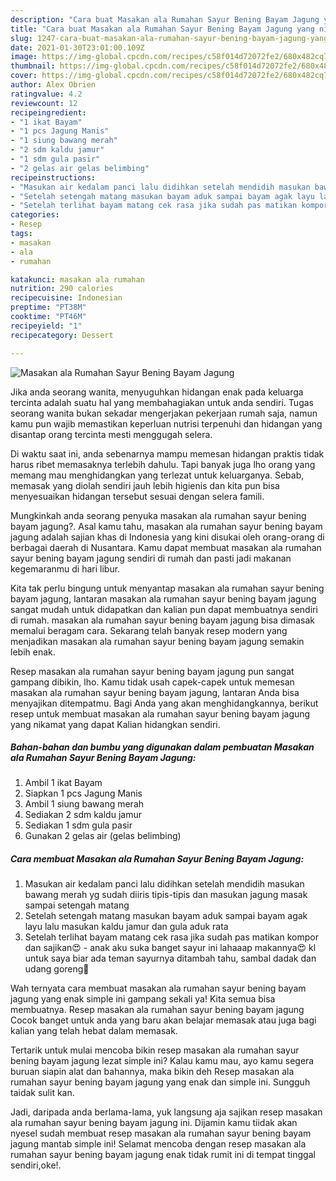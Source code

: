 ```yaml
---
description: "Cara buat Masakan ala Rumahan Sayur Bening Bayam Jagung yang nikmat dan Mudah Dibuat"
title: "Cara buat Masakan ala Rumahan Sayur Bening Bayam Jagung yang nikmat dan Mudah Dibuat"
slug: 1247-cara-buat-masakan-ala-rumahan-sayur-bening-bayam-jagung-yang-nikmat-dan-mudah-dibuat
date: 2021-01-30T23:01:00.109Z
image: https://img-global.cpcdn.com/recipes/c58f014d72072fe2/680x482cq70/masakan-ala-rumahan-sayur-bening-bayam-jagung-foto-resep-utama.jpg
thumbnail: https://img-global.cpcdn.com/recipes/c58f014d72072fe2/680x482cq70/masakan-ala-rumahan-sayur-bening-bayam-jagung-foto-resep-utama.jpg
cover: https://img-global.cpcdn.com/recipes/c58f014d72072fe2/680x482cq70/masakan-ala-rumahan-sayur-bening-bayam-jagung-foto-resep-utama.jpg
author: Alex Obrien
ratingvalue: 4.2
reviewcount: 12
recipeingredient:
- "1 ikat Bayam"
- "1 pcs Jagung Manis"
- "1 siung bawang merah"
- "2 sdm kaldu jamur"
- "1 sdm gula pasir"
- "2 gelas air gelas belimbing"
recipeinstructions:
- "Masukan air kedalam panci lalu didihkan setelah mendidih masukan bawang merah yg sudah diiris tipis-tipis dan masukan jagung masak sampai setengah matang"
- "Setelah setengah matang masukan bayam aduk sampai bayam agak layu lalu masukan kaldu jamur dan gula aduk rata"
- "Setelah terlihat bayam matang cek rasa jika sudah pas matikan kompor dan sajikan😍 anak aku suka banget sayur ini lahaaap makannya😍 kl untuk saya biar ada teman sayurnya ditambah tahu, sambal dadak dan udang goreng🤤"
categories:
- Resep
tags:
- masakan
- ala
- rumahan

katakunci: masakan ala rumahan 
nutrition: 290 calories
recipecuisine: Indonesian
preptime: "PT38M"
cooktime: "PT46M"
recipeyield: "1"
recipecategory: Dessert

---
```



![Masakan ala Rumahan Sayur Bening Bayam Jagung](https://img-global.cpcdn.com/recipes/c58f014d72072fe2/680x482cq70/masakan-ala-rumahan-sayur-bening-bayam-jagung-foto-resep-utama.jpg)

Jika anda seorang wanita, menyuguhkan hidangan enak pada keluarga tercinta adalah suatu hal yang membahagiakan untuk anda sendiri. Tugas seorang  wanita bukan sekadar mengerjakan pekerjaan rumah saja, namun kamu pun wajib memastikan keperluan nutrisi terpenuhi dan hidangan yang disantap orang tercinta mesti menggugah selera.

Di waktu  saat ini, anda sebenarnya mampu memesan hidangan praktis tidak harus ribet memasaknya terlebih dahulu. Tapi banyak juga lho orang yang memang mau menghidangkan yang terlezat untuk keluarganya. Sebab, memasak yang diolah sendiri jauh lebih higienis dan kita pun bisa menyesuaikan hidangan tersebut sesuai dengan selera famili. 



Mungkinkah anda seorang penyuka masakan ala rumahan sayur bening bayam jagung?. Asal kamu tahu, masakan ala rumahan sayur bening bayam jagung adalah sajian khas di Indonesia yang kini disukai oleh orang-orang di berbagai daerah di Nusantara. Kamu dapat membuat masakan ala rumahan sayur bening bayam jagung sendiri di rumah dan pasti jadi makanan kegemaranmu di hari libur.

Kita tak perlu bingung untuk menyantap masakan ala rumahan sayur bening bayam jagung, lantaran masakan ala rumahan sayur bening bayam jagung sangat mudah untuk didapatkan dan kalian pun dapat membuatnya sendiri di rumah. masakan ala rumahan sayur bening bayam jagung bisa dimasak memalui beragam cara. Sekarang telah banyak resep modern yang menjadikan masakan ala rumahan sayur bening bayam jagung semakin lebih enak.

Resep masakan ala rumahan sayur bening bayam jagung pun sangat gampang dibikin, lho. Kamu tidak usah capek-capek untuk memesan masakan ala rumahan sayur bening bayam jagung, lantaran Anda bisa menyajikan ditempatmu. Bagi Anda yang akan menghidangkannya, berikut resep untuk membuat masakan ala rumahan sayur bening bayam jagung yang nikamat yang dapat Kalian hidangkan sendiri.

<!--inarticleads1-->

##### Bahan-bahan dan bumbu yang digunakan dalam pembuatan Masakan ala Rumahan Sayur Bening Bayam Jagung:

1. Ambil 1 ikat Bayam
1. Siapkan 1 pcs Jagung Manis
1. Ambil 1 siung bawang merah
1. Sediakan 2 sdm kaldu jamur
1. Sediakan 1 sdm gula pasir
1. Gunakan 2 gelas air (gelas belimbing)




<!--inarticleads2-->

##### Cara membuat Masakan ala Rumahan Sayur Bening Bayam Jagung:

1. Masukan air kedalam panci lalu didihkan setelah mendidih masukan bawang merah yg sudah diiris tipis-tipis dan masukan jagung masak sampai setengah matang
1. Setelah setengah matang masukan bayam aduk sampai bayam agak layu lalu masukan kaldu jamur dan gula aduk rata
1. Setelah terlihat bayam matang cek rasa jika sudah pas matikan kompor dan sajikan😍 - anak aku suka banget sayur ini lahaaap makannya😍 kl untuk saya biar ada teman sayurnya ditambah tahu, sambal dadak dan udang goreng🤤




Wah ternyata cara membuat masakan ala rumahan sayur bening bayam jagung yang enak simple ini gampang sekali ya! Kita semua bisa membuatnya. Resep masakan ala rumahan sayur bening bayam jagung Cocok banget untuk anda yang baru akan belajar memasak atau juga bagi kalian yang telah hebat dalam memasak.

Tertarik untuk mulai mencoba bikin resep masakan ala rumahan sayur bening bayam jagung lezat simple ini? Kalau kamu mau, ayo kamu segera buruan siapin alat dan bahannya, maka bikin deh Resep masakan ala rumahan sayur bening bayam jagung yang enak dan simple ini. Sungguh taidak sulit kan. 

Jadi, daripada anda berlama-lama, yuk langsung aja sajikan resep masakan ala rumahan sayur bening bayam jagung ini. Dijamin kamu tiidak akan nyesel sudah membuat resep masakan ala rumahan sayur bening bayam jagung mantab simple ini! Selamat mencoba dengan resep masakan ala rumahan sayur bening bayam jagung enak tidak rumit ini di tempat tinggal sendiri,oke!.

